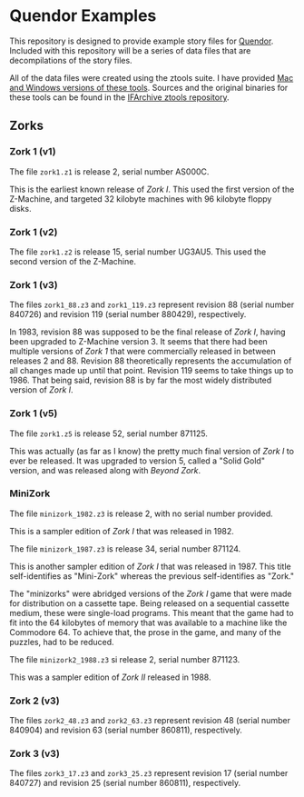# Quendor Examples

This repository is designed to provide example story files for [Quendor](https://github.com/jeffnyman/quendor). Included with this repository will be a series of data files that are decompilations of the story files.

All of the data files were created using the ztools suite. I have provided [Mac and Windows versions of these tools](https://github.com/jeffnyman/quendor_examples/tree/master/tools). Sources and the original binaries for these tools can be found in the [IFArchive ztools repository](https://ifarchive.org/indexes/if-archive/infocom/tools/ztools/).

## Zorks

### Zork 1 (v1)

The file `zork1.z1` is release 2, serial number AS000C.

This is the earliest known release of *Zork I*. This used the first version of the Z-Machine, and targeted 32 kilobyte machines with 96 kilobyte floppy disks.

### Zork 1 (v2)

The file `zork1.z2` is release 15, serial number UG3AU5. This used the second version of the Z-Machine.

### Zork 1 (v3)

The files `zork1_88.z3` and `zork1_119.z3` represent revision 88 (serial number 840726) and revision 119 (serial number 880429), respectively.

In 1983, revision 88 was supposed to be the final release of *Zork I*, having been upgraded to Z-Machine version 3. It seems that there had been multiple versions of *Zork 1* that were commercially released in between releases 2 and 88. Revision 88 theoretically represents the accumulation of all changes made up until that point. Revision 119 seems to take things up to 1986. That being said, revision 88 is by far the most widely distributed version of *Zork I*.

### Zork 1 (v5)

The file `zork1.z5` is release 52, serial number 871125.

This was actually (as far as I know) the pretty much final version of *Zork I* to ever be released. It was upgraded to version 5, called a "Solid Gold" version, and was released along with *Beyond Zork*.

### MiniZork

The file `minizork_1982.z3` is release 2, with no serial number provided.

This is a sampler edition of *Zork I* that was released in 1982.

The file `minizork_1987.z3` is release 34, serial number 871124.

This is another sampler edition of *Zork I* that was released in 1987. This title self-identifies as "Mini-Zork" whereas the previous self-identifies as "Zork."

The "minizorks" were abridged versions of the *Zork I* game that were made for distribution on a cassette tape. Being released on a sequential cassette medium, these were single-load programs. This meant that the game had to fit into the 64 kilobytes of memory that was available to a machine like the Commodore 64. To achieve that, the prose in the game, and many of the puzzles, had to be reduced.

The file `minizork2_1988.z3` si release 2, serial number 871123.

This was a sampler edition of *Zork II* released in 1988.

### Zork 2 (v3)

The files `zork2_48.z3` and `zork2_63.z3` represent revision 48 (serial number 840904) and revision 63 (serial number 860811), respectively.

### Zork 3 (v3)

The files `zork3_17.z3` and `zork3_25.z3` represent revision 17 (serial number 840727) and revision 25 (serial number 860811), respectively.
